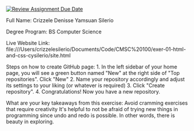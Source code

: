 [![Review Assignment Due Date](https://classroom.github.com/assets/deadline-readme-button-22041afd0340ce965d47ae6ef1cefeee28c7c493a6346c4f15d667ab976d596c.svg)](https://classroom.github.com/a/khVSkjrs)

Full Name:
    Crizzele Denisse Yamsuan Silerio

Degree Program:
    BS Computer Science

Live Website Link:
    file:///Users/crizzelesilerio/Documents/Code/CMSC%20100/exer-01-html-and-css-cysilerio/site.html

Steps on how to create GitHub page:
    1. In the left sidebar of your home page, you will see a green button named "New" at the right side of "Top repositories". Click "New"
    2. Name your repository accordingly and adjust its settings to your liking (or whatever is required)
    3. Click "Create repository".
    4. Congratulations! Now you have a new repository.

What are your key takeaways from this exercise:
    Avoid cramming exercises that require creativity
    It's helpful to not be afraid of trying new things in programming since undo and redo is possible. In other words, there is beauty in exploring.